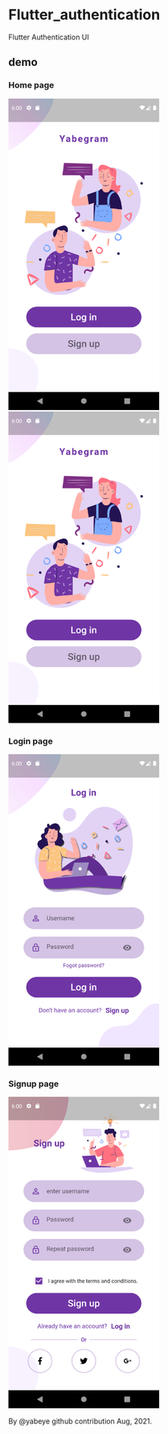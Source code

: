 # Flutter_authentication

Flutter Authentication UI 

## demo 

### Home page 
<img src="https://github.com/yabeye/flutter_authentication/blob/master/screenshots/home.png" alt="" width="300" height="620" />
<div>

<img src="https://github.com/yabeye/flutter_authentication/blob/master/screenshots/home.png" alt="" width="300" height="620" />

### Login page
<img src="https://github.com/yabeye/flutter_authentication/blob/master/screenshots/login.png" alt="" width="300" height="620" />

### Signup page
<img src="https://github.com/yabeye/flutter_authentication/blob/master/screenshots/signup.png" alt="" width="300" height="620" />

By <a href="https://github.com/yabeye" style="text-decoration:none;">@yabeye</a> github contribution Aug, 2021.